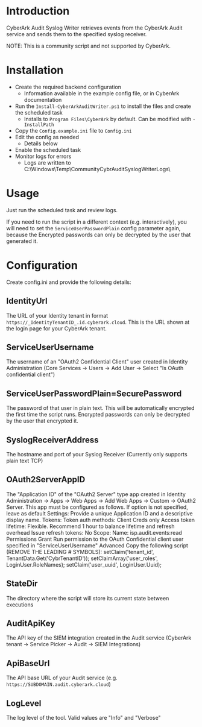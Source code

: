 # Introduction
CyberArk Audit Syslog Writer retrieves events from the CyberArk Audit service and sends them to the specified syslog receiver.

NOTE: This is a community script and not supported by CyberArk.

# Installation
- Create the required backend configuration
  - Information available in the example config file, or in CyberArk documentation
- Run the `Install-CyberArkAuditWriter.ps1` to install the files and create the scheduled task
  - Installs to `Program Files\CyberArk` by default. Can be modified with `-InstallPath`
- Copy the `Config.example.ini` file to `Config.ini`
- Edit the config as needed
  - Details below
- Enable the scheduled task
- Monitor logs for errors
  - Logs are written to C:\Windows\Temp\CommunityCybrAuditSyslogWriterLogs\

# Usage
Just run the scheduled task and review logs.

If you need to run the script in a different context (e.g. interactively), you will need to set the `ServiceUserPasswordPlain` config parameter again, because the Encrypted passwords can only be decrypted by the user that generated it.

# Configuration
Create config.ini and provide the following details:

## IdentityUrl
The URL of your Identity tenant in format `https://_IdentityTenantID_.id.cyberark.cloud`. This is the URL shown at the login page for your CyberArk tenant.

## ServiceUserUsername
The username of an "OAuth2 Confidential Client" user created in Identity Administration (Core Services -> Users -> Add User -> Select "Is OAuth confidential client")

## ServiceUserPasswordPlain=SecurePassword
The password of that user in plain text. This will be automatically encrypted the first time the script runs.
Encrypted passwords can only be decrypted by the user that encrypted it.

## SyslogReceiverAddress
The hostname and port of your Syslog Receiver (Currently only supports plain text TCP)

## OAuth2ServerAppID
The "Application ID" of the "OAuth2 Server" type app created in Identity Administration -> Apps -> Web Apps -> Add Web Apps -> Custom -> OAuth2 Server.
This app must be configured as follows. If option is not specified, leave as default
Settings:
  Provide a unique Application ID and a descriptive display name.
Tokens: 
  Token auth methods: Client Creds only
  Access token lifetime: Flexible. Recommend 1 hour to balance lifetime and refresh overhead
  Issue refresh tokens: No
Scope:
  Name: isp.audit.events:read
Permissions
  Grant Run permission to the OAuth Confidential client user specified in "ServiceUserUsername"
Advanced
  Copy the following script (REMOVE THE LEADING # SYMBOLS):
    setClaim('tenant_id', TenantData.Get('CybrTenantID'));
    setClaimArray('user_roles', LoginUser.RoleNames);
    setClaim('user_uuid', LoginUser.Uuid);

## StateDir
The directory where the script will store its current state between executions

## AuditApiKey
The API key of the SIEM integration created in the Audit service (CyberArk tenant -> Service Picker -> Audit -> SIEM Integrations)

## ApiBaseUrl
The API base URL of your Audit service (e.g. `https://SUBDOMAIN.audit.cyberark.cloud`)

## LogLevel
The log level of the tool. Valid values are "Info" and "Verbose"